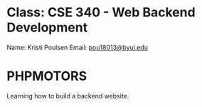 # Class: CSE 340 - Web Backend Development
Name: Kristi Poulsen
Email: pou18013@byui.edu
# PHPMOTORS
Learning how to build a backend website.